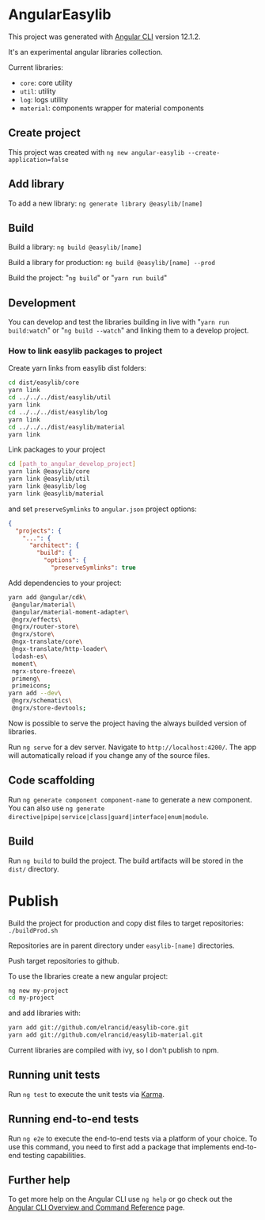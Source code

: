 # AngularEasylib

This project was generated with [Angular CLI](https://github.com/angular/angular-cli) version 12.1.2.

It's an experimental angular libraries collection.

Current libraries:
- `core`: core utility
- `util`: utility
- `log`: logs utility
- `material`: components wrapper for material components

## Create project

This project was created with `ng new angular-easylib --create-application=false`

## Add library

To add a new library: `ng generate library @easylib/[name]`

## Build

Build a library: `ng build @easylib/[name]`

Build a library for production: `ng build @easylib/[name] --prod`

Build the project: "`ng build`" or "`yarn run build`"

## Development

You can develop and test the libraries building in live with "`yarn run build:watch`" or "`ng build --watch`" and linking them to a develop project.

### How to link easylib packages to project

Create yarn links from easylib dist folders:
```bash
cd dist/easylib/core
yarn link
cd ../../../dist/easylib/util
yarn link
cd ../../../dist/easylib/log
yarn link
cd ../../../dist/easylib/material
yarn link
```

Link packages to your project
```bash
cd [path_to_angular_develop_project]
yarn link @easylib/core
yarn link @easylib/util
yarn link @easylib/log
yarn link @easylib/material
```
and set `preserveSymlinks` to `angular.json` project options:
```json
{
  "projects": {
    "...": {
      "architect": {
        "build": {
          "options": {
            "preserveSymlinks": true
```

Add dependencies to your project:
```bash
yarn add @angular/cdk\
 @angular/material\
 @angular/material-moment-adapter\
 @ngrx/effects\
 @ngrx/router-store\
 @ngrx/store\
 @ngx-translate/core\
 @ngx-translate/http-loader\
 lodash-es\
 moment\
 ngrx-store-freeze\
 primeng\
 primeicons;
yarn add --dev\
 @ngrx/schematics\
 @ngrx/store-devtools;
```

Now is possible to serve the project having the always builded version of libraries.

Run `ng serve` for a dev server. Navigate to `http://localhost:4200/`. The app will automatically reload if you change any of the source files.

## Code scaffolding

Run `ng generate component component-name` to generate a new component. You can also use `ng generate directive|pipe|service|class|guard|interface|enum|module`.

## Build

Run `ng build` to build the project. The build artifacts will be stored in the `dist/` directory.

# Publish

Build the project for production and copy dist files to target repositories: `./buildProd.sh`

Repositories are in parent directory under `easylib-[name]` directories.

Push target repositories to github.

To use the libraries create a new angular project:
```bash
ng new my-project
cd my-project
```
and add libraries with:
```bash
yarn add git://github.com/elrancid/easylib-core.git
yarn add git://github.com/elrancid/easylib-material.git
```

Current libraries are compiled with ivy, so I don't publish to npm.

## Running unit tests

Run `ng test` to execute the unit tests via [Karma](https://karma-runner.github.io).

## Running end-to-end tests

Run `ng e2e` to execute the end-to-end tests via a platform of your choice. To use this command, you need to first add a package that implements end-to-end testing capabilities.

## Further help

To get more help on the Angular CLI use `ng help` or go check out the [Angular CLI Overview and Command Reference](https://angular.io/cli) page.
